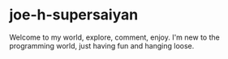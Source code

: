 # joe-h-supersaiyan
Welcome to my world, explore, comment, enjoy. I'm new to the programming world, just having fun and hanging loose.
